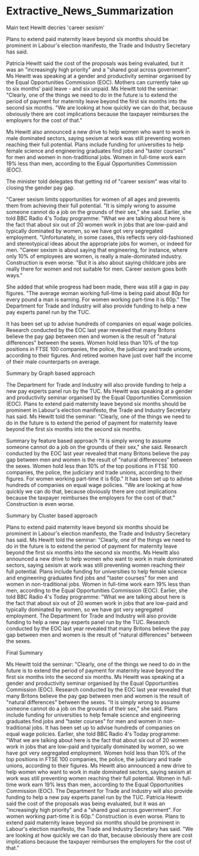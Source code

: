 # Extractive_News_Summarization

Main text 
Hewitt decries 'career sexism'

Plans to extend paid maternity leave beyond six months should be prominent in Labour's election manifesto, the Trade and Industry Secretary has said.

Patricia Hewitt said the cost of the proposals was being evaluated, but it was an "increasingly high priority" and a "shared goal across government". Ms Hewitt was speaking at a gender and productivity seminar organised by the Equal Opportunities Commission (EOC). Mothers can currently take up to six months' paid leave - and six unpaid. Ms Hewitt told the seminar: "Clearly, one of the things we need to do in the future is to extend the period of payment for maternity leave beyond the first six months into the second six months. "We are looking at how quickly we can do that, because obviously there are cost implications because the taxpayer reimburses the employers for the cost of that."

Ms Hewitt also announced a new drive to help women who want to work in male dominated sectors, saying sexism at work was still preventing women reaching their full potential. Plans include funding for universities to help female science and engineering graduates find jobs and "taster courses" for men and women in non-traditional jobs. Women in full-time work earn 19% less than men, according to the Equal Opportunities Commission (EOC).

The minister told delegates that getting rid of "career sexism" was vital to closing the gender pay gap.

"Career sexism limits opportunities for women of all ages and prevents them from achieving their full potential. "It is simply wrong to assume someone cannot do a job on the grounds of their sex," she said. Earlier, she told BBC Radio 4's Today programme: "What we are talking about here is the fact that about six out of 20 women work in jobs that are low-paid and typically dominated by women, so we have got very segregated employment. "Unfortunately, in some cases, this reflects very old-fashioned and stereotypical ideas about the appropriate jobs for women, or indeed for men. "Career sexism is about saying that engineering, for instance, where only 10% of employees are women, is really a male-dominated industry. Construction is even worse. "But it is also about saying childcare jobs are really there for women and not suitable for men. Career sexism goes both ways."

She added that while progress had been made, there was still a gap in pay figures. "The average woman working full-time is being paid about 80p for every pound a man is earning. For women working part-time it is 60p." The Department for Trade and Industry will also provide funding to help a new pay experts panel run by the TUC.

It has been set up to advise hundreds of companies on equal wage policies. Research conducted by the EOC last year revealed that many Britons believe the pay gap between men and women is the result of "natural differences" between the sexes. Women hold less than 10% of the top positions in FTSE 100 companies, the police, the judiciary and trade unions, according to their figures. And retired women have just over half the income of their male counterparts on average.

Summary by Graph based approach

The Department for Trade and Industry will also provide funding to help a new pay experts panel run by the TUC. Ms Hewitt was speaking at a gender and productivity seminar organised by the Equal Opportunities Commission (EOC). 
Plans to extend paid maternity leave beyond six months should be prominent in Labour's election manifesto, the Trade and Industry Secretary has said. Ms Hewitt told the seminar: "Clearly, one of the things we need to do in the future is to extend the period of payment for maternity leave beyond the first six months into the second six months.

Summary by feature based approach
"It is simply wrong to assume someone cannot do a job on the grounds of their sex," she said. Research conducted by the EOC last year revealed that many Britons believe the pay gap between men and women is the result of "natural differences" between the sexes. Women hold less than 10% of the top positions in FTSE 100 companies, the police, the judiciary and trade unions, according to their figures. For women working part-time it is 60p." It has been set up to advise hundreds of companies on equal wage policies. "We are looking at how quickly we can do that, because obviously there are cost implications because the taxpayer reimburses the employers for the cost of that." Construction is even worse.

Summary by Cluster based approach

Plans to extend paid maternity leave beyond six months should be prominent in Labour's election manifesto, the Trade and Industry Secretary has said. Ms Hewitt told the seminar: "Clearly, one of the things we need to do in the future is to extend the period of payment for maternity leave beyond the first six months into the second six months. Ms Hewitt also announced a new drive to help women who want to work in male dominated sectors, saying sexism at work was still preventing women reaching their full potential. Plans include funding for universities to help female science and engineering graduates find jobs and "taster courses" for men and women in non-traditional jobs. Women in full-time work earn 19% less than men, according to the Equal Opportunities Commission (EOC). Earlier, she told BBC Radio 4's Today programme: "What we are talking about here is the fact that about six out of 20 women work in jobs that are low-paid and typically dominated by women, so we have got very segregated employment. The Department for Trade and Industry will also provide funding to help a new pay experts panel run by the TUC. Research conducted by the EOC last year revealed that many Britons believe the pay gap between men and women is the result of "natural differences" between the sexes.

Final Summary

Ms Hewitt told the seminar: "Clearly, one of the things we need to do in the future is to extend the period of payment for maternity leave beyond the first six months into the second six months. Ms Hewitt was speaking at a gender and productivity seminar organised by the Equal Opportunities Commission (EOC). Research conducted by the EOC last year revealed that many Britons believe the pay gap between men and women is the result of "natural differences" between the sexes. "It is simply wrong to assume someone cannot do a job on the grounds of their sex," she said. Plans include funding for universities to help female science and engineering graduates find jobs and "taster courses" for men and women in non-traditional jobs. It has been set up to advise hundreds of companies on equal wage policies. Earlier, she told BBC Radio 4's Today programme: "What we are talking about here is the fact that about six out of 20 women work in jobs that are low-paid and typically dominated by women, so we have got very segregated employment. Women hold less than 10% of the top positions in FTSE 100 companies, the police, the judiciary and trade unions, according to their figures. Ms Hewitt also announced a new drive to help women who want to work in male dominated sectors, saying sexism at work was still preventing women reaching their full potential. Women in full-time work earn 19% less than men, according to the Equal Opportunities Commission (EOC). The Department for Trade and Industry will also provide funding to help a new pay experts panel run by the TUC. Patricia Hewitt said the cost of the proposals was being evaluated, but it was an "increasingly high priority" and a "shared goal across government". For women working part-time it is 60p." Construction is even worse. Plans to extend paid maternity leave beyond six months should be prominent in Labour's election manifesto, the Trade and Industry Secretary has said. "We are looking at how quickly we can do that, because obviously there are cost implications because the taxpayer reimburses the employers for the cost of that."
